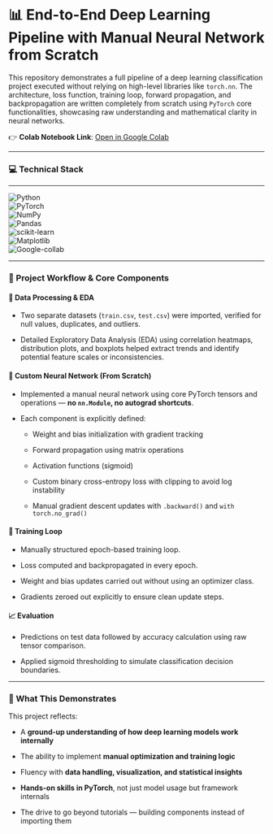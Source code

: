 📊 End-to-End Deep Learning Pipeline with Manual Neural Network from Scratch
============================================================================

This repository demonstrates a full pipeline of a deep learning classification project executed without relying on high-level libraries like `torch.nn`. The architecture, loss function, training loop, forward propagation, and backpropagation are written completely from scratch using `PyTorch` core functionalities, showcasing raw understanding and mathematical clarity in neural networks.

👉 **Colab Notebook Link**: [Open in Google Colab](https://colab.research.google.com/drive/1Enk9PC1ikD2g6EZvQdPJ5RsrVHFmtVIr#scrollTo=qjG0yHtjRG3q)

* * *

### 💻 Technical Stack
------------------

![Python](https://img.shields.io/badge/Python-3.8%252B-blue)  
![PyTorch](https://img.shields.io/badge/PyTorch-2.0-red)  
![NumPy](https://img.shields.io/badge/NumPy-1.24-yellow)  
![Pandas](https://img.shields.io/badge/Pandas-1.5-orange)  
![scikit-learn](https://img.shields.io/badge/scikit--learn-1.2-green)  
![Matplotlib](https://img.shields.io/badge/Matplotlib-3.7-blueviolet)  
![Google-collab](https://img.shields.io/badge/Jupyter-Notebook-orange)
    

* * *

### 🚀 Project Workflow & Core Components

#### 📁 Data Processing & EDA

*   Two separate datasets (`train.csv`, `test.csv`) were imported, verified for null values, duplicates, and outliers.
    
*   Detailed Exploratory Data Analysis (EDA) using correlation heatmaps, distribution plots, and boxplots helped extract trends and identify potential feature scales or inconsistencies.
    

#### 🧠 Custom Neural Network (From Scratch)

*   Implemented a manual neural network using core PyTorch tensors and operations — **no `nn.Module`, no autograd shortcuts**.
    
*   Each component is explicitly defined:
    
    *   Weight and bias initialization with gradient tracking
        
    *   Forward propagation using matrix operations
        
    *   Activation functions (sigmoid)
        
    *   Custom binary cross-entropy loss with clipping to avoid log instability
        
    *   Manual gradient descent updates with `.backward()` and `with torch.no_grad()`
        

#### 🔁 Training Loop

*   Manually structured epoch-based training loop.
    
*   Loss computed and backpropagated in every epoch.
    
*   Weight and bias updates carried out without using an optimizer class.
    
*   Gradients zeroed out explicitly to ensure clean update steps.
    

#### 📈 Evaluation

*   Predictions on test data followed by accuracy calculation using raw tensor comparison.
    
*   Applied sigmoid thresholding to simulate classification decision boundaries.
    

* * *

### 🧠 What This Demonstrates

This project reflects:

*   A **ground-up understanding of how deep learning models work internally**
    
*   The ability to implement **manual optimization and training logic**
    
*   Fluency with **data handling, visualization, and statistical insights**
    
*   **Hands-on skills in PyTorch**, not just model usage but framework internals
    
*   The drive to go beyond tutorials — building components instead of importing them